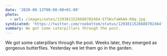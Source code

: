 ```yaml
---
date: '2020-08-13T08:08:00+01:00'
photo:
  - url: /images/notes/1293811526688702464-EfSKufaWkAA-RQq.jpg
syndicated: 'https://twitter.com/roobottom/status/1293811526688702464'
summary: We got some caterpillars through the post.
---
```

We got some caterpillars through the post. Weeks later, they emerged as gorgeous butterflies. Yesterday we let them go in the garden. 
